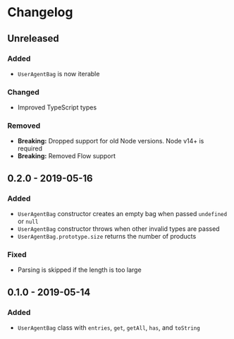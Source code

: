 # Changelog

## Unreleased

### Added

- `UserAgentBag` is now iterable

### Changed

- Improved TypeScript types

### Removed

- **Breaking:** Dropped support for old Node versions. Node v14+ is required
- **Breaking:** Removed Flow support

## 0.2.0 - 2019-05-16

### Added

- `UserAgentBag` constructor creates an empty bag when passed `undefined` or `null`
- `UserAgentBag` constructor throws when other invalid types are passed
- `UserAgentBag.prototype.size` returns the number of products

### Fixed

- Parsing is skipped if the length is too large

## 0.1.0 - 2019-05-14

### Added

- `UserAgentBag` class with `entries`, `get`, `getAll`, `has`, and `toString`
